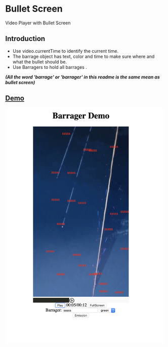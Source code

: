 # Bullet Screen
Video Player with Bullet Screen
## Introduction
* Use video.currentTime to identify the current time.   
* The barrage object has text, color and time to make sure where and what the bullet should be.
* Use Barragers to hold all barrages . 

***(All the word 'barrage' or 'barrager' in this readme is the same mean as bullet screen)***

## [Demo](https://www1.coe.neu.edu/~wukaichun/video/video.html)
<div align=center><img width = "500px" src = "barrager.png"></div>
